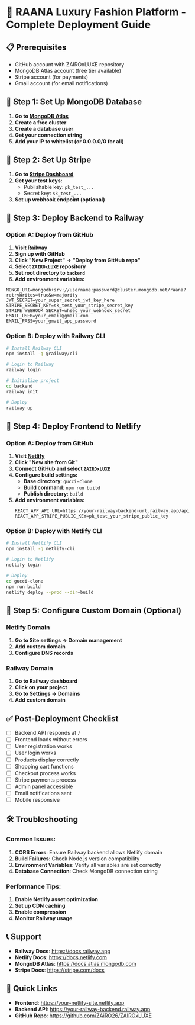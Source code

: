 # 🚀 RAANA Luxury Fashion Platform - Complete Deployment Guide

## 📋 Prerequisites
- GitHub account with ZAIROxLUXE repository
- MongoDB Atlas account (free tier available)
- Stripe account (for payments)
- Gmail account (for email notifications)

## 🎯 Step 1: Set Up MongoDB Database

1. **Go to [MongoDB Atlas](https://mongodb.com/atlas)**
2. **Create a free cluster**
3. **Create a database user**
4. **Get your connection string**
5. **Add your IP to whitelist (or 0.0.0.0/0 for all)**

## 🎯 Step 2: Set Up Stripe

1. **Go to [Stripe Dashboard](https://dashboard.stripe.com)**
2. **Get your test keys:**
   - Publishable key: `pk_test_...`
   - Secret key: `sk_test_...`
3. **Set up webhook endpoint (optional)**

## 🎯 Step 3: Deploy Backend to Railway

### Option A: Deploy from GitHub
1. **Visit [Railway](https://railway.app)**
2. **Sign up with GitHub**
3. **Click "New Project" → "Deploy from GitHub repo"**
4. **Select `ZAIROxLUXE` repository**
5. **Set root directory to `backend`**
6. **Add environment variables:**

```env
MONGO_URI=mongodb+srv://username:password@cluster.mongodb.net/raana?retryWrites=true&w=majority
JWT_SECRET=your_super_secret_jwt_key_here
STRIPE_SECRET_KEY=sk_test_your_stripe_secret_key
STRIPE_WEBHOOK_SECRET=whsec_your_webhook_secret
EMAIL_USER=your_email@gmail.com
EMAIL_PASS=your_gmail_app_password
```

### Option B: Deploy with Railway CLI
```bash
# Install Railway CLI
npm install -g @railway/cli

# Login to Railway
railway login

# Initialize project
cd backend
railway init

# Deploy
railway up
```

## 🎯 Step 4: Deploy Frontend to Netlify

### Option A: Deploy from GitHub
1. **Visit [Netlify](https://netlify.com)**
2. **Click "New site from Git"**
3. **Connect GitHub and select `ZAIROxLUXE`**
4. **Configure build settings:**
   - **Base directory**: `gucci-clone`
   - **Build command**: `npm run build`
   - **Publish directory**: `build`
5. **Add environment variables:**
   ```env
   REACT_APP_API_URL=https://your-railway-backend-url.railway.app/api
   REACT_APP_STRIPE_PUBLIC_KEY=pk_test_your_stripe_public_key
   ```

### Option B: Deploy with Netlify CLI
```bash
# Install Netlify CLI
npm install -g netlify-cli

# Login to Netlify
netlify login

# Deploy
cd gucci-clone
npm run build
netlify deploy --prod --dir=build
```

## 🎯 Step 5: Configure Custom Domain (Optional)

### Netlify Domain
1. **Go to Site settings → Domain management**
2. **Add custom domain**
3. **Configure DNS records**

### Railway Domain
1. **Go to Railway dashboard**
2. **Click on your project**
3. **Go to Settings → Domains**
4. **Add custom domain**

## ✅ Post-Deployment Checklist

- [ ] Backend API responds at `/`
- [ ] Frontend loads without errors
- [ ] User registration works
- [ ] User login works
- [ ] Products display correctly
- [ ] Shopping cart functions
- [ ] Checkout process works
- [ ] Stripe payments process
- [ ] Admin panel accessible
- [ ] Email notifications sent
- [ ] Mobile responsive

## 🛠️ Troubleshooting

### Common Issues:
1. **CORS Errors**: Ensure Railway backend allows Netlify domain
2. **Build Failures**: Check Node.js version compatibility
3. **Environment Variables**: Verify all variables are set correctly
4. **Database Connection**: Check MongoDB connection string

### Performance Tips:
1. **Enable Netlify asset optimization**
2. **Set up CDN caching**
3. **Enable compression**
4. **Monitor Railway usage**

## 📞 Support
- **Railway Docs**: https://docs.railway.app
- **Netlify Docs**: https://docs.netlify.com
- **MongoDB Atlas**: https://docs.atlas.mongodb.com
- **Stripe Docs**: https://stripe.com/docs

## 🔗 Quick Links
- **Frontend**: https://your-netlify-site.netlify.app
- **Backend API**: https://your-railway-backend.railway.app
- **GitHub Repo**: https://github.com/ZAiRO26/ZAIROxLUXE 